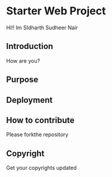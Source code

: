 # Starter Web Project
Hi!! Im SIdharth Sudheer Nair
## Introduction
How are you?
## Purpose

## Deployment

## How to contribute
Please forkthe repository

## Copyright

Get your copyrights updated
